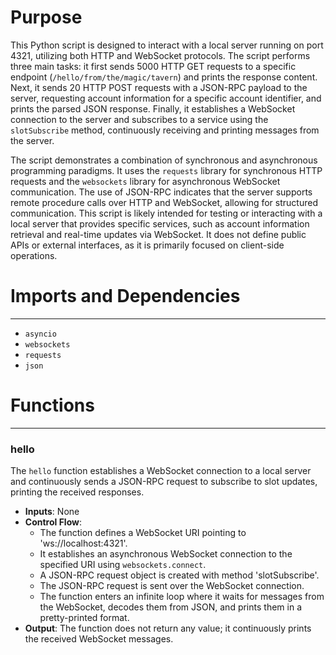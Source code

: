 # Purpose
This Python script is designed to interact with a local server running on port 4321, utilizing both HTTP and WebSocket protocols. The script performs three main tasks: it first sends 5000 HTTP GET requests to a specific endpoint (`/hello/from/the/magic/tavern`) and prints the response content. Next, it sends 20 HTTP POST requests with a JSON-RPC payload to the server, requesting account information for a specific account identifier, and prints the parsed JSON response. Finally, it establishes a WebSocket connection to the server and subscribes to a service using the `slotSubscribe` method, continuously receiving and printing messages from the server.

The script demonstrates a combination of synchronous and asynchronous programming paradigms. It uses the `requests` library for synchronous HTTP requests and the `websockets` library for asynchronous WebSocket communication. The use of JSON-RPC indicates that the server supports remote procedure calls over HTTP and WebSocket, allowing for structured communication. This script is likely intended for testing or interacting with a local server that provides specific services, such as account information retrieval and real-time updates via WebSocket. It does not define public APIs or external interfaces, as it is primarily focused on client-side operations.
# Imports and Dependencies

---
- `asyncio`
- `websockets`
- `requests`
- `json`


# Functions

---
### hello<!-- {{#callable:firedancer/src/waltz/http/test_live_http_server.hello}} -->
The `hello` function establishes a WebSocket connection to a local server and continuously sends a JSON-RPC request to subscribe to slot updates, printing the received responses.
- **Inputs**: None
- **Control Flow**:
    - The function defines a WebSocket URI pointing to 'ws://localhost:4321'.
    - It establishes an asynchronous WebSocket connection to the specified URI using `websockets.connect`.
    - A JSON-RPC request object is created with method 'slotSubscribe'.
    - The JSON-RPC request is sent over the WebSocket connection.
    - The function enters an infinite loop where it waits for messages from the WebSocket, decodes them from JSON, and prints them in a pretty-printed format.
- **Output**: The function does not return any value; it continuously prints the received WebSocket messages.



